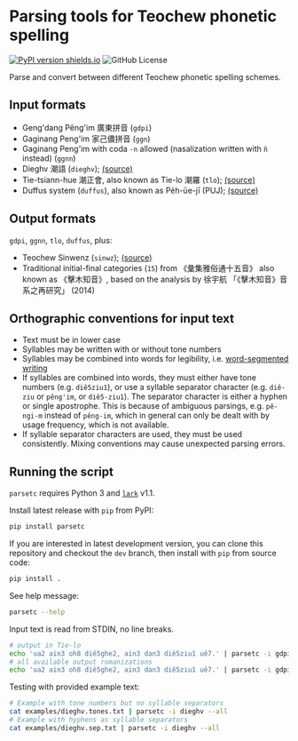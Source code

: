 Parsing tools for Teochew phonetic spelling
===========================================

[![PyPI version shields.io](https://img.shields.io/pypi/v/parsetc.svg)](https://pypi.python.org/pypi/parsetc/)
![GitHub License](https://img.shields.io/github/license/learn-teochew/parsetc)

Parse and convert between different Teochew phonetic spelling schemes.


Input formats
-------------

 * Geng'dang Pêng'im 廣東拼音 (`gdpi`)
 * Gaginang Peng'im 家己儂拼音 (`ggn`)
 * Gaginang Peng'im with coda `-n` allowed (nasalization written with `ñ`
   instead) (`ggnn`)
 * Dieghv 潮語 (`dieghv`);
   [(source)](https://kahaani.github.io/gatian/appendix1/index.html)
 * Tie-tsiann-hue 潮正會, also known as Tie-lo 潮羅 (`tlo`);
   [(source)](http://library.hiteo.pw/book/wagpzbkv.html)
 * Duffus system (`duffus`), also known as Pe̍h-ūe-jī (PUJ);
   [(source)](https://archive.org/details/englishchinesev00duffgoog)


Output formats
--------------

`gdpi`, `ggnn`, `tlo`, `duffus`, plus:

 * Teochew Sinwenz (`sinwz`);
   [(source)](http://eresources.nlb.gov.sg/newspapers/Digitised/Page/nysp19391115-1.1.22)
 * Traditional initial-final categories (`15`) from 《彙集雅俗通十五音》 also
   known as 《擊木知音》, based on the analysis by 徐宇航
   「《擊木知音》音系之再研究」 (2014)


Orthographic conventions for input text
---------------------------------------

 * Text must be in lower case
 * Syllables may be written with or without tone numbers
 * Syllables may be combined into words for legibility, i.e. [word-segmented
   writing](https://en.wikipedia.org/wiki/Chinese_word-segmented_writing)
 * If syllables are combined into words, they must either have tone numbers
   (e.g. `diê5ziu1`), or use a syllable separator character (e.g. `diê-ziu` or
   `pêng'im`, or `diê5-ziu1`). The separator character is either a hyphen or
   single apostrophe. This is because of ambiguous parsings, e.g. `pê-ngi-m`
   instead of `pêng-im`, which in general can only be dealt with by usage
   frequency, which is not available.
 * If syllable separator characters are used, they must be used consistently.
   Mixing conventions may cause unexpected parsing errors.


Running the script
------------------

`parsetc` requires Python 3 and [`lark`](https://lark-parser.readthedocs.io/en/latest/) v1.1.

Install latest release with `pip` from PyPI:

```bash
pip install parsetc
```

If you are interested in latest development version, you can clone this
repository and checkout the `dev` branch, then install with `pip` from source
code:

```bash
pip install .
```

See help message:

```bash
parsetc --help
```

Input text is read from STDIN, no line breaks.

```bash
# output in Tie-lo
echo 'ua2 ain3 oh8 diê5ghe2, ain3 dan3 diê5ziu1 uê7.' | parsetc -i gdpi -o tlo
# all available output romanizations
echo 'ua2 ain3 oh8 diê5ghe2, ain3 dan3 diê5ziu1 uê7.' | parsetc -i gdpi --all
```

Testing with provided example text:

```bash
# Example with tone numbers but no syllable separators
cat examples/dieghv.tones.txt | parsetc -i dieghv --all
# Example with hyphens as syllable separators
cat examples/dieghv.sep.txt | parsetc -i dieghv --all
```
